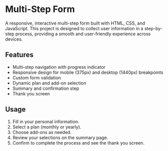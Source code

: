 # Multi-Step Form

A responsive, interactive multi-step form built with HTML, CSS, and JavaScript. This project is designed to collect user information in a step-by-step process, providing a smooth and user-friendly experience across devices.

## Features

- Multi-step navigation with progress indicator
- Responsive design for mobile (375px) and desktop (1440px) breakpoints
- Custom form validation
- Dynamic plan and add-on selection
- Summary and confirmation step
- Thank you screen

## Usage

1. Fill in your personal information.
2. Select a plan (monthly or yearly).
3. Choose add-ons as needed.
4. Review your selections on the summary page.
5. Confirm to complete the process and see the thank you screen.

